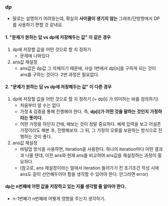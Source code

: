 ### dp

- 말로는 설명하기 어려웠는데, 확실히 **사이클이 생기지 않는** 그래프/단방향에서 DP를 사용하기 편할 것 같네요. 



#### 1. "문제가 원하는 답 vs dp에 저장해두는 값" 이 같은 경우

1. dp에 저장할 값을 어떤 것으로 할 지 정하기
   - 문제에 나와있다
2. ans값 재설정
   - ans값은 dp값 그 자체이기 때문에, 사실 1번에서 dp[n]을 구하게 되는 것이 ans를 구하는 것이다. 2번 과정은 필요없다.

#### 2. "문제가 원하는 답 vs dp에 저장해두는 값" 이 다른 경우

1. dp에 저장할 값을 어떤 것으로 할 지 정하기 (= dp[i] 가 의미하는 바를 정의하기)
   - 처음부터 알 수는 없다
   - 가정 & 검증을 통해 진행해야 한다. 즉, **dp[i]가 어떤 것을 말하는 것인지 가정하라는 뜻이다.**
   - 어떤 가정을 하던지 간에, 해보는 것이 정말 중요하다. 예제 입력을 보고 어설픈 가정이라도 해본 후, 진행해보자. 그 뒤, 그 가정의 오류를 보완하는 방식으로 진행하는 것이 좋다.
2. ans값 재설정
   - 바텀업 방식을 사용하면, iteration을 사용한다. 하나의 iteration마다 어떤 결과과 나올 텐데, 이전 ans와 현재 ans를 비교하여 ans값을 재설정하는 과정이 필요하다.
   - (참고로, ans 재설정이라는 말에서 iteration 들어가기 전 초기조건 작성 시에 ans도 같이 선언해두어야 함을 생각할 수 있어야 한다. 안그러면 error)



#### dp는 n번째에 어떤 값을 저장하고 있는 지를 생각할 줄 알아야 한다.

- n-1번째가 n번째에 어떻게 영향을 주는지 생각하기.

